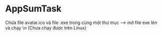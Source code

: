 # AppSumTask
Chứa file avatar.ico và file .exe trong cùng một thư mục
--> mở file exe lên và chạy
\n (Chưa chạy được trên Linux)
